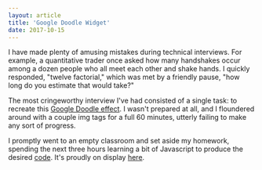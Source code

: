```yaml
---
layout: article
title: 'Google Doodle Widget'
date: 2017-10-15
---
```


I have made plenty of amusing mistakes during technical interviews. For example, a quantitative trader once asked how many handshakes occur among a dozen people who all meet each other and shake hands. I quickly responded, "twelve factorial," which was met by a friendly pause, "how long do you estimate that would take?"

The most cringeworthy interview I've had consisted of a single task: to recreate this <a href="https://www.google.com/logos/2011/worldsfair.html" target="_blank">Google Doodle effect</a>. I wasn't prepared at all, and I floundered around with a couple img tags for a full 60 minutes, utterly failing to make any sort of progress.

I promptly went to an empty classroom and set aside my homework, spending the next three hours learning a bit of Javascript to produce the desired <a href="https://github.com/trattner/scale" target="_blank">code</a>. It's proudly on display <a href="https://trattner.github.io/scale" target="_blank">here</a>.
